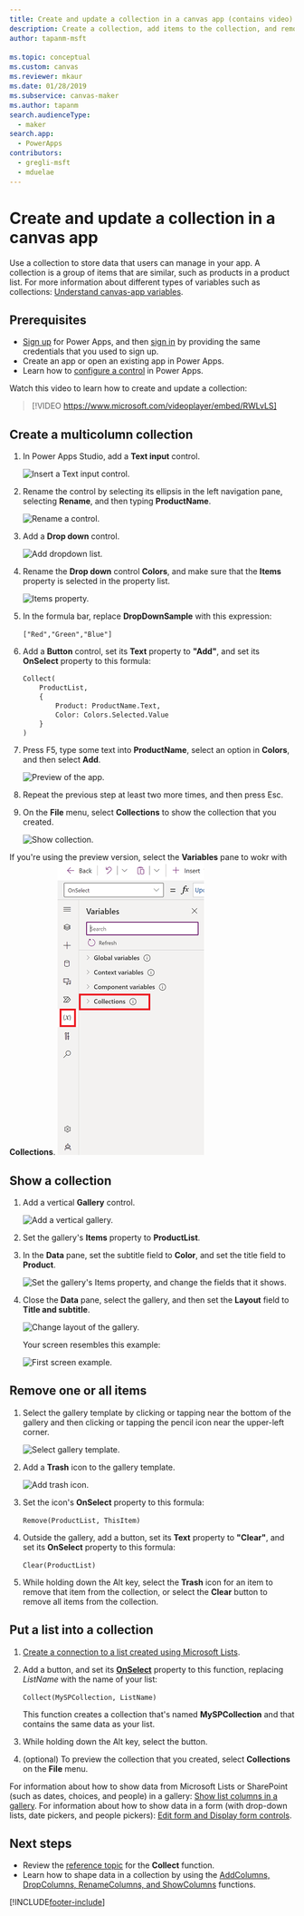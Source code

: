 ```yaml
---
title: Create and update a collection in a canvas app (contains video)
description: Create a collection, add items to the collection, and remove one or all items from a collection in a canvas app.
author: tapanm-msft

ms.topic: conceptual
ms.custom: canvas
ms.reviewer: mkaur
ms.date: 01/28/2019
ms.subservice: canvas-maker
ms.author: tapanm
search.audienceType:
  - maker
search.app:
  - PowerApps
contributors:
  - gregli-msft
  - mduelae
---
```

# Create and update a collection in a canvas app

Use a collection to store data that users can manage in your app. A collection is a group of items that are similar, such as products in a product list. For more information about different types of variables such as collections: [Understand canvas-app variables](working-with-variables.md).

## Prerequisites

- [Sign up](../signup-for-powerapps.md) for Power Apps, and then [sign in](https://make.powerapps.com?utm_source=padocs&utm_medium=linkinadoc&utm_campaign=referralsfromdoc) by providing the same credentials that you used to sign up.
- Create an app or open an existing app in Power Apps.
- Learn how to [configure a control](add-configure-controls.md) in Power Apps.

Watch this video to learn how to create and update a collection:
> [!VIDEO https://www.microsoft.com/videoplayer/embed/RWLvLS]

## Create a multicolumn collection

1. In Power Apps Studio, add a **Text input** control.

    ![Insert a Text input control.](./media/create-update-collection/add-textbox.png)

1. Rename the control by selecting its ellipsis in the left navigation pane, selecting **Rename**, and then typing **ProductName**.

    ![Rename a control.](./media/create-update-collection/rename-textbox.png)

1. Add a **Drop down** control.

    ![Add dropdown list.](./media/create-update-collection/add-dropdown.png)

1. Rename the **Drop down** control **Colors**, and make sure that the **Items** property is selected in the property list.

    ![Items property.](./media/create-update-collection/items-property.png)

1. In the formula bar, replace **DropDownSample** with this expression:

    `["Red","Green","Blue"]`

1. Add a **Button** control, set its **Text** property to **"Add"**, and set its **OnSelect** property to this formula:

    ```powerapps-dot
    Collect(
        ProductList,
        {
            Product: ProductName.Text,
            Color: Colors.Selected.Value
        }
    )
    ```

1. Press F5, type some text into **ProductName**, select an option in **Colors**, and then select **Add**.

    ![Preview of the app.](./media/create-update-collection/preview-add.png)

1. Repeat the previous step at least two more times, and then press Esc.

1. On the **File** menu, select **Collections** to show the collection that you created.

    ![Show collection.](./media/create-update-collection/show-collection.png)
   
    
  If you're using the preview version, select the **Variables** pane to wokr with **Collections**.
    ![Show collection.](./media/create-update-collection/collections.png)


## Show a collection

1. Add a vertical **Gallery** control.

    ![Add a vertical gallery.](./media/create-update-collection/add-gallery.png)

1. Set the gallery's **Items** property to **ProductList**.

1. In the **Data** pane, set the subtitle field to **Color**, and set the title field to **Product**.

    ![Set the gallery's Items property, and change the fields that it shows.](./media/create-update-collection/configure-gallery.png)

1. Close the **Data** pane, select the gallery, and then set the **Layout** field to **Title and subtitle**.

    ![Change layout of the gallery.](./media/create-update-collection/change-layout.png)

    Your screen resembles this example:

    ![First screen example.](./media/create-update-collection/screen-example1.png)

## Remove one or all items

1. Select the gallery template by clicking or tapping near the bottom of the gallery and then clicking or tapping the pencil icon near the upper-left corner.

    ![Select gallery template.](./media/create-update-collection/select-template.png)

1. Add a **Trash** icon to the gallery template.

    ![Add trash icon.](./media/create-update-collection/trash-icon.png)

1. Set the icon's **OnSelect** property to this formula:

    `Remove(ProductList, ThisItem)`

1. Outside the gallery, add a button, set its **Text** property to **"Clear"**, and set its **OnSelect** property to this formula:

    `Clear(ProductList)`

1. While holding down the Alt key, select the **Trash** icon for an item to remove that item from the collection, or select the **Clear** button to remove all items from the collection.

## Put a list into a collection

1. [Create a connection to a list created using Microsoft Lists](connections/connection-sharepoint-online.md#create-a-connection).

1. Add a button, and set its **[OnSelect](controls/properties-core.md)** property to this function, replacing *ListName* with the name of your list:<br>

    `Collect(MySPCollection, ListName)`

    This function creates a collection that's named **MySPCollection** and that contains the same data as your list.

1. While holding down the Alt key, select the button.

1. (optional) To preview the collection that you created, select **Collections** on the **File**  menu.

For information about how to show data from Microsoft Lists or SharePoint (such as dates, choices, and people) in a gallery: [Show list columns in a gallery](connections/connection-sharepoint-online.md#show-list-columns-in-a-gallery). For information about how to show data in a form (with drop-down lists, date pickers, and people pickers): [Edit form and 
Display form controls](controls/control-form-detail.md).

## Next steps

- Review the [reference topic](functions/function-clear-collect-clearcollect.md) for the **Collect** function.
- Learn how to shape data in a collection by using the [AddColumns, DropColumns, RenameColumns, and ShowColumns](functions/function-table-shaping.md) functions.


[!INCLUDE[footer-include](../../includes/footer-banner.md)]
